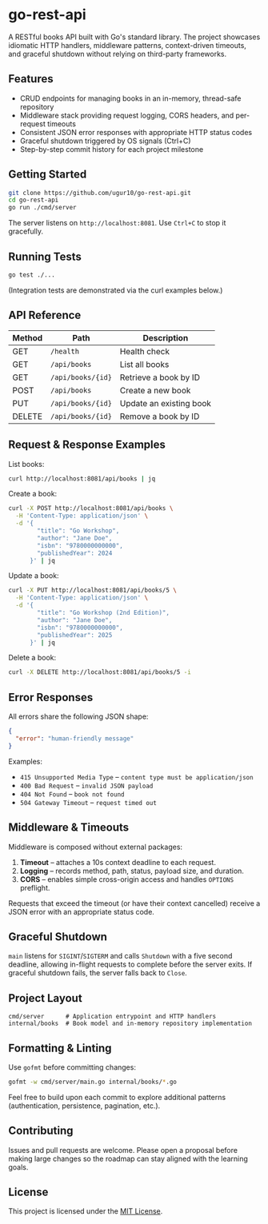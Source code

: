 # go-rest-api

A RESTful books API built with Go's standard library. The project showcases idiomatic HTTP handlers, middleware patterns, context-driven timeouts, and graceful shutdown without relying on third-party frameworks.

## Features
- CRUD endpoints for managing books in an in-memory, thread-safe repository
- Middleware stack providing request logging, CORS headers, and per-request timeouts
- Consistent JSON error responses with appropriate HTTP status codes
- Graceful shutdown triggered by OS signals (Ctrl+C)
- Step-by-step commit history for each project milestone

## Getting Started
```bash
git clone https://github.com/ugur10/go-rest-api.git
cd go-rest-api
go run ./cmd/server
```
The server listens on `http://localhost:8081`. Use `Ctrl+C` to stop it gracefully.

## Running Tests
```bash
go test ./...
```
(Integration tests are demonstrated via the curl examples below.)

## API Reference
| Method | Path                 | Description              |
|--------|----------------------|--------------------------|
| GET    | `/health`            | Health check             |
| GET    | `/api/books`         | List all books           |
| GET    | `/api/books/{id}`    | Retrieve a book by ID    |
| POST   | `/api/books`         | Create a new book        |
| PUT    | `/api/books/{id}`    | Update an existing book  |
| DELETE | `/api/books/{id}`    | Remove a book by ID      |

## Request & Response Examples
List books:
```bash
curl http://localhost:8081/api/books | jq
```

Create a book:
```bash
curl -X POST http://localhost:8081/api/books \
  -H 'Content-Type: application/json' \
  -d '{
        "title": "Go Workshop",
        "author": "Jane Doe",
        "isbn": "9780000000000",
        "publishedYear": 2024
      }' | jq
```

Update a book:
```bash
curl -X PUT http://localhost:8081/api/books/5 \
  -H 'Content-Type: application/json' \
  -d '{
        "title": "Go Workshop (2nd Edition)",
        "author": "Jane Doe",
        "isbn": "9780000000000",
        "publishedYear": 2025
      }' | jq
```

Delete a book:
```bash
curl -X DELETE http://localhost:8081/api/books/5 -i
```

## Error Responses
All errors share the following JSON shape:
```json
{
  "error": "human-friendly message"
}
```
Examples:
- `415 Unsupported Media Type` – `content type must be application/json`
- `400 Bad Request` – `invalid JSON payload`
- `404 Not Found` – `book not found`
- `504 Gateway Timeout` – `request timed out`

## Middleware & Timeouts
Middleware is composed without external packages:
1. **Timeout** – attaches a 10s context deadline to each request.
2. **Logging** – records method, path, status, payload size, and duration.
3. **CORS** – enables simple cross-origin access and handles `OPTIONS` preflight.

Requests that exceed the timeout (or have their context cancelled) receive a JSON error with an appropriate status code.

## Graceful Shutdown
`main` listens for `SIGINT`/`SIGTERM` and calls `Shutdown` with a five second deadline, allowing in-flight requests to complete before the server exits. If graceful shutdown fails, the server falls back to `Close`.

## Project Layout
```
cmd/server      # Application entrypoint and HTTP handlers
internal/books  # Book model and in-memory repository implementation
```

## Formatting & Linting
Use `gofmt` before committing changes:
```bash
gofmt -w cmd/server/main.go internal/books/*.go
```

Feel free to build upon each commit to explore additional patterns (authentication, persistence, pagination, etc.).

## Contributing
Issues and pull requests are welcome. Please open a proposal before making large changes so the roadmap can stay aligned with the learning goals.

## License
This project is licensed under the [MIT License](LICENSE).
